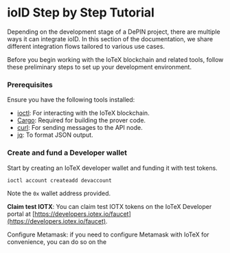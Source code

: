 # ioID Step by Step Tutorial

Depending on the development stage of a DePIN project, there are multiple ways it can integrate ioID. In this section of the documentation, we share different integration flows tailored to various use cases.

Before you begin working with the IoTeX blockchain and related tools, follow these preliminary steps to set up your development environment.

### Prerequisites

Ensure you have the following tools installed:

* [ioctl](https://docs.iotex.io/builders/reference-docs/ioctl-client#install-latest-release-build): For interacting with the IoTeX blockchain.
* [Cargo](https://doc.rust-lang.org/cargo/getting-started/installation.html): Required for building the prover code.
* [curl](https://curl.se/): For sending messages to the API node.
* [jq](https://jqlang.github.io/jq/): To format JSON output.

### Create and fund a Developer wallet

Start by creating an IoTeX developer wallet and funding it with test tokens.

```
ioctl account createadd devaccount
```

Note the `0x` wallet address provided.&#x20;

**Claim test IOTX**: You can claim test IOTX tokens on the IoTeX Developer portal at [https://developers.iotex.io/faucet](https://developers.iotex.io/faucet).

Configure Metamask: if you need to configure Metamask with IoTeX for convenience, you can do so on the&#x20;

